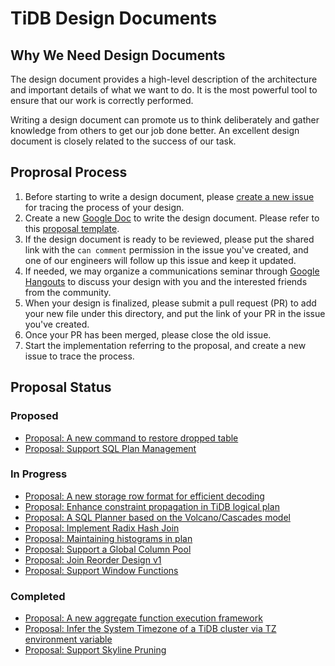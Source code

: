 # TiDB Design Documents

## Why We Need Design Documents

The design document provides a high-level description of the architecture and important details of what we want to do. It is the most powerful tool to ensure that our work is correctly performed.

Writing a design document can promote us to think deliberately and gather knowledge from others to get our job done better. An excellent design document is closely related to the success of our task.

## Proprosal Process

1. Before starting to write a design document, please [create a new issue](https://github.com/pingcap/tidb/issues/new/choose) for tracing the process of your design.
2. Create a new [Google Doc](https://docs.google.com/document/u/0/) to write the design document. Please refer to this [proposal template](./TEMPLATE.md).
3. If the design document is ready to be reviewed, please put the shared link with the `can comment` permission in the issue you've created, and one of our engineers will follow up this issue and keep it updated.
4. If needed, we may organize a communications seminar through [Google Hangouts](https://hangouts.google.com/) to discuss your design with you and the interested friends from the community.
5. When your design is finalized, please submit a pull request (PR) to add your new file under this directory, and put the link of your PR in the issue you've created. 
6. Once your PR has been merged, please close the old issue.
7. Start the implementation referring to the proposal, and create a new issue to trace the process.

## Proposal Status

### Proposed

- [Proposal: A new command to restore dropped table](./2018-08-10-restore-dropped-table.md)
- [Proposal: Support SQL Plan Management](./2018-12-11-sql-plan-management.md)

### In Progress

- [Proposal: A new storage row format for efficient decoding](./2018-07-19-row-format.md)
- [Proposal: Enhance constraint propagation in TiDB logical plan](./2018-07-22-enhance-propagations.md)
- [Proposal: A SQL Planner based on the Volcano/Cascades model](./2018-08-29-new-planner.md)
- [Proposal: Implement Radix Hash Join](./2018-09-21-radix-hashjoin.md)
- [Proposal: Maintaining histograms in plan](./2018-09-04-histograms-in-plan.md)
- [Proposal: Support a Global Column Pool](./2018-10-22-the-column-pool.md)
- [Proposal: Join Reorder Design v1](./2018-10-20-join-reorder-dp-v1.md)
- [Proposal: Support Window Functions](./2018-10-31-window-functions.md)

### Completed

- [Proposal: A new aggregate function execution framework](./2018-07-01-refactor-aggregate-framework.md)
- [Proposal: Infer the System Timezone of a TiDB cluster via TZ environment variable](./2018-09-10-adding-tz-env.md)
- [Proposal: Support Skyline Pruning](./2019-01-25-skyline-pruning.md)
